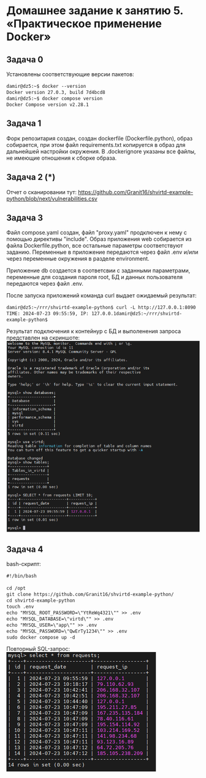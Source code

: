 # Домашнее задание к занятию 5. «Практическое применение Docker»


## Задача 0 ##

Установлены соответствующие версии пакетов:
```
damir@dz5:~$ docker --version
Docker version 27.0.3, build 7d4bcd8
damir@dz5:~$ docker compose version
Docker Compose version v2.28.1
```


## Задача 1 ##

Форк репозитария создан, создан dockerfile (Dockerfile.python), образ собирается, при этом файл requirements.txt копируется в образ для дальнейшей настройки окружения.
В .dockerignore указаны все файлы, не имеющие отношения к сборке образа.


## Задача 2 (*) ##

Отчет о сканировании тут: https://github.com/Granit16/shvirtd-example-python/blob/next/vulnerabilities.csv


## Задача 3 ##

Файл compose.yaml создан, файл "proxy.yaml" продключен к нему с помощью директивы "include".
Образ приложения web собирается из файла Dockerfile.python, все остальные параметры соответствуют заданию.
Переменные в приложение передаются через файл .env и/или через переменные окружения в разделе environment.

Приложение db создается в соответсвии с заданными параметрами, переменные для создания пароля root, БД и данных пользователя передаются через файл .env.

После запуска приложений команда curl выдает ожидаемый результат:
```
damir@dz5:~/rrr/shvirtd-example-python$ curl -L http://127.0.0.1:8090
TIME: 2024-07-23 09:55:59, IP: 127.0.0.1damir@dz5:~/rrr/shvirtd-example-python$
```

Результат подключения к контейнур с БД и выполенения запроса представлен на скриншоте:
![alt text](https://github.com/Granit16/shvirtd-example-python/blob/main/SQL.png?raw=true)


## Задача 4 ##

bash-скрипт:
```
#!/bin/bash

cd /opt
git clone https://github.com/Granit16/shvirtd-example-python/
cd shvirtd-example-python
touch .env
echo "MYSQL_ROOT_PASSWORD=\"YtReWq4321\"" >> .env
echo "MYSQL_DATABASE=\"virtd\"" >> .env
echo "MYSQL_USER=\"app\"" >> .env
echo "MYSQL_PASSWORD=\"QwErTy1234\"" >> .env
sudo docker compose up -d
```

Повторный SQL-запрос:
![alt text](https://github.com/Granit16/shvirtd-example-python/blob/main/SQL2.png?raw=true)







